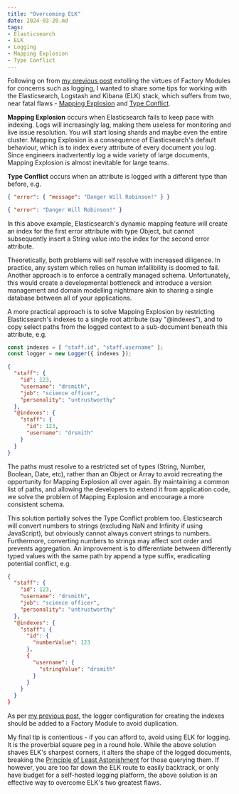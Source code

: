 ```yaml
---
title: "Overcoming ELK"
date: 2024-03-20.md
tags:
- Elasticsearch
- ELK
- Logging
- Mapping Explosion
- Type Conflict
---
```


Following on from [my previous post](https://cressie176.github.io/blog/2024/03/16/best-practice-factory-modules.html) extolling the virtues of Factory Modules for concerns such as logging, I wanted to share some tips for working with the Elasticsearch, Logstash and Kibana (ELK) stack, which suffers from two, near fatal flaws - [Mapping Explosion](https://www.elastic.co/guide/en/elasticsearch/reference/current/mapping-explosion.html) and [Type Conflict](https://opster.com/guides/elasticsearch/glossary/elasticsearch-conflicting-field). 

**Mapping Explosion** occurs when Elasticsearch fails to keep pace with indexing. Logs will increasingly lag, making them useless for monitoring and live issue resolution. You will start losing shards and maybe even the entire cluster. Mapping Explosion is a consequence of Elasticsearch's default behaviour, which is to index every attribute of every document you log. Since engineers inadvertently log a wide variety of large documents, Mapping Explosion is almost inevitable for large teams.

**Type Conflict** occurs when an attribute is logged with a different type than before, e.g.

```json
{ "error": { "message": "Danger Will Robinson!" } }
```

```json
{ "error": "Danger Will Robinson!" }
```

In this above example, Elasticsearch's dynamic mapping feature will create an index for the first error attribute with type Object, but cannot subsequently insert a String value into the index for the second error attribute.

Theoretically, both problems will self resolve with increased diligence. In practice, any system which relies on human infallibility is doomed to fail. Another approach is to enforce a centrally managed schema. Unfortunately, this would create a developmental bottleneck and introduce a version management and domain modelling nightmare akin to sharing a single database between all of your applications. 

A more practical approach is to solve Mapping Explosion by restricting Elasticsearch's indexes to a single root attribute (say "@indexes"), and to copy select paths from the logged context to a sub-document beneath this attribute, e.g.

```js
const indexes = [ "staff.id", "staff.username" ];
const logger = new Logger({ indexes });
```

```json
{
  "staff": {
    "id": 123,
    "username": "drsmith",
    "job": "science officer",
    "personality": "untrustworthy"
  },
  "@indexes": {
    "staff": {
      "id": 123,
      "username": "drsmith"
    }
  }
}
```

The paths must resolve to a restricted set of types (String, Number, Boolean, Date, etc), rather than an Object or Array to avoid recreating the opportunity for Mapping Explosion all over again. By maintaining a common list of paths, and allowing the developers to extend it from application code, we solve the problem of Mapping Explosion and encourage a more consistent schema.

This solution partially solves the Type Conflict problem too. Elasticsearch will convert numbers to strings (excluding NaN and Infinity if using JavaScript), but obviously cannot always convert strings to numbers. Furthermore, converting numbers to strings may affect sort order and prevents aggregation. An improvement is to differentiate between differently typed values with the same path by append a type suffix, eradicating potential conflict, e.g.

```json
{
  "staff": {
    "id": 123,
    "username": "drsmith",
    "job": "science officer",
    "personality": "untrustworthy"
  },
  "@indexes": {
    "staff": {
      "id": {
        "numberValue": 123
      },
      {
        "username": {
          "stringValue": "drsmith"
        }
      }
    }
  }
}
```

As per [my previous post](https://cressie176.github.io/blog/2024/03/16/best-practice-factory-modules.html), the logger configuration for creating the indexes should be added to a Factory Module to avoid duplication.

My final tip is contentious - if you can afford to, avoid using ELK for logging. It is the proverbial square peg in a round hole. While the above solution shaves ELK's sharpest corners, it alters the shape of the logged documents, breaking the [Principle of Least Astonishment](https://en.wikipedia.org/wiki/Principle_of_least_astonishment) for those querying them. If however, you are  too far down the ELK route to easily backtrack, or only have budget for a self-hosted logging platform, the above solution is an effective way to overcome ELK's two greatest flaws.
